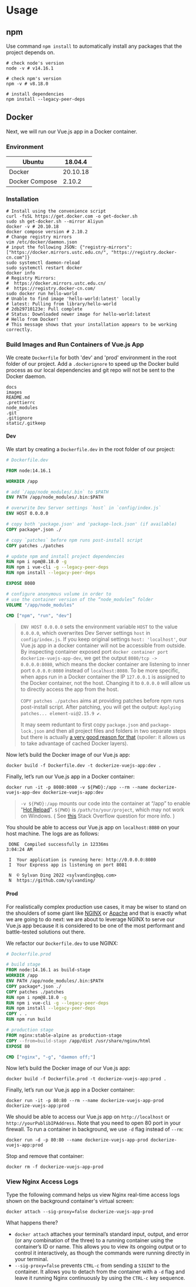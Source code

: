 # Usage

## npm

Use command `npm install` to automatically install any packages that the project depends on. 

``` shell
# check node's version
node -v # v14.16.1

# check npm's version
npm -v # v8.18.0

# install dependencies
npm install --legacy-peer-deps
```

## Docker

Next, we will run our Vue.js app in a Docker container. 

### Environment

| Ubuntu         | 18.04.4  |
| -------------- | -------- |
| Docker         | 20.10.18 |
| Docker Compose | 2.10.2   |

### Installation

```shell
# Install using the convenience script
curl -fsSL https://get.docker.com -o get-docker.sh
sudo sh get-docker.sh --mirror Aliyun
docker -v # 20.10.18
docker compose version # 2.10.2
# Change registry mirrors
vim /etc/docker/daemon.json
# input the following JSON: {"registry-mirrors": ["https://docker.mirrors.ustc.edu.cn/", "https://registry.docker-cn.com"]}
sudo systemctl daemon-reload
sudo systemctl restart docker
docker info
# Registry Mirrors:
#  https://docker.mirrors.ustc.edu.cn/
#  https://registry.docker-cn.com/
sudo docker run hello-world
# Unable to find image 'hello-world:latest' locally
# latest: Pulling from library/hello-world
# 2db29710123e: Pull complete
# Status: Downloaded newer image for hello-world:latest
# Hello from Docker!
# This message shows that your installation appears to be working correctly.
```

### Build Images and Run Containers of Vue.js App

We create `Dockerfile` for both 'dev' and 'prod' environment in the root folder of our project. Add a `.dockerignore` to speed up the Docker build process as our local dependencies and git repo will not be sent to the Docker daemon.

```
docs
images
README.md
.prettierrc
node_modules
.git
.gitignore
static/.gitkeep
```

#### Dev

We start by creating a `Dockerfile.dev` in the root folder of our project:

```dockerfile
# Dockerfile.dev

FROM node:14.16.1

WORKDIR /app

# add `/app/node_modules/.bin` to $PATH
ENV PATH /app/node_modules/.bin:$PATH

# overwrite Dev Server settings `host` in `config/index.js`
ENV HOST 0.0.0.0

# copy both 'package.json' and 'package-lock.json' (if available)
COPY package*.json ./

# copy `patches` before npm runs post-install script
COPY patches ./patches

# update npm and install project dependencies
RUN npm i npm@8.18.0 -g
RUN npm i vue-cli -g --legacy-peer-deps
RUN npm install --legacy-peer-deps

EXPOSE 8080

# configure anonymous volume in order to 
# use the container version of the “node_modules” folder
VOLUME "/app/node_modules"

CMD ["npm", "run", "dev"]
```

> `ENV HOST 0.0.0.0` sets the environment variable `HOST` to the value `0.0.0.0`, which overwrites Dev Server settings `host` in `config/index.js`. If you keep original settings `host: 'localhost'`, our Vue.js app in a docker container will not be accessible from outside. By inspecting container exposed port `docker container port dockerize-vuejs-app-dev`, we get the output `8080/tcp -> 0.0.0.0:8080`, which means the docker container are listening to inner port `0.0.0.0:8080` instead of `localhost:8080`. To be more specific, when apps run in a Docker container the IP `127.0.0.1` is assigned to the Docker container, not the host. Changing it to `0.0.0.0` will allow us to directly access the app from the host.
>
> `COPY patches ./patches` aims at providing patches before npm runs post-install script. After patching, you will get the output: `Applying patches... element-ui@2.15.9 ✔`. 
>
> It may seem reduntant to first copy `package.json` and `package-lock.json` and then all project files and folders in two separate steps but there is actually [a very good reason for that](http://bitjudo.com/blog/2014/03/13/building-efficient-dockerfiles-node-dot-js/) (spoiler: it allows us to take advantage of cached Docker layers).

Now let’s build the Docker image of our Vue.js app:

```shell
docker build -f Dockerfile.dev -t dockerize-vuejs-app:dev .
```

Finally, let’s run our Vue.js app in a Docker container:

```shell
docker run -it -p 8080:8080 -v ${PWD}:/app --rm --name dockerize-vuejs-app-dev dockerize-vuejs-app:dev
```

> `-v ${PWD}:/app` mounts our code into the container at “/app” to enable "[Hot Reload](https://vue-loader.vuejs.org/guide/hot-reload.html)". `${PWD}` is `/path/to/your/project`, which may not work on Windows. ( See [this](https://stackoverflow.com/questions/41485217/mount-current-directory-as-a-volume-in-docker-on-windows-10) Stack Overflow question for more info. )

You should be able to access our Vue.js app on `localhost:8080` on your host machine. The logs are as follows:

```
 DONE  Compiled successfully in 12336ms                                                            3:04:24 AM

 I  Your application is running here: http://0.0.0.0:8080
 I  Your Express app is listening on port 8081

 N  © Sylvan Ding 2022 <sylvanding@qq.com>
 N  https://github.com/sylvanding/
```

#### Prod

For realistically complex production use cases, it may be wiser to stand on the shoulders of some giant like [NGINX](https://www.nginx.com/) or [Apache](https://httpd.apache.org/) and that is exactly what we are going to do next: we are about to leverage NGINX to serve our Vue.js app because it is considered to be one of the most performant and battle-tested solutions out there.

We refactor our `Dockerfile.dev` to use NGINX:

```dockerfile
# Dockerfile.prod

# build stage
FROM node:14.16.1 as build-stage
WORKDIR /app
ENV PATH /app/node_modules/.bin:$PATH
COPY package*.json ./
COPY patches ./patches
RUN npm i npm@8.18.0 -g
RUN npm i vue-cli -g --legacy-peer-deps
RUN npm install --legacy-peer-deps
COPY . .
RUN npm run build

# production stage
FROM nginx:stable-alpine as production-stage
COPY --from=build-stage /app/dist /usr/share/nginx/html
EXPOSE 80

CMD ["nginx", "-g", "daemon off;"]
```

Now let’s build the Docker image of our Vue.js app:

```shell
docker build -f Dockerfile.prod -t dockerize-vuejs-app:prod .
```

Finally, let’s run our Vue.js app in a Docker container:

```shell
docker run -it -p 80:80 --rm --name dockerize-vuejs-app-prod dockerize-vuejs-app:prod
```

We should be able to access our Vue.js app on `http://localhost` or `http://yourPublibIPAddress`. Note that you need to open 80 port in your firewall. To run a container in background, we use `-d` flag instead of `--rm`: 

```shell
docker run -d -p 80:80 --name dockerize-vuejs-app-prod dockerize-vuejs-app:prod
```

Stop and remove that container:

```shell
docker rm -f dockerize-vuejs-app-prod
```

### View Nginx Access Logs

Type the following command helps us view Nginx real-time access logs shown on the background container's virtual screen:

```shell
docker attach --sig-proxy=false dockerize-vuejs-app-prod
```

What happens there?

* `docker attach` attaches your terminal’s standard input, output, and error (or any combination of the three) to a running container using the container’s ID or name. This allows you to view its ongoing output or to control it interactively, as though the commands were running directly in your terminal.
* `--sig-proxy=false` prevents `CTRL-c` from sending a `SIGINT` to the container. It allows you to detach from the container with a `-d` flag and leave it running Nginx continuously by using the `CTRL-c` key sequence.
